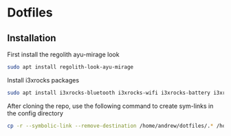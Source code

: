 # Dotfiles

## Installation
First install the regolith ayu-mirage look
```sh
sudo apt install regolith-look-ayu-mirage
``` 

Install i3xrocks packages
```sh
sudo apt install i3xrocks-bluetooth i3xrocks-wifi i3xrocks-battery i3xrocks-rofication i3xrocks-time
```

After cloning the repo, use the following command to create sym-links in the config directory

```sh
cp -r --symbolic-link --remove-destination /home/andrew/dotfiles/.* /home/andrew/
```
